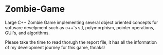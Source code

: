 # Zombie-Game
Large C++ Zombie Game implementing several object oriented concepts for software develpment such as c++'s stl, polymorphism, pointer operations, GUI's, and algorithms.

Please take the time to read thorugh the report file, it has all the information of my development journey for this game, thnaks!
